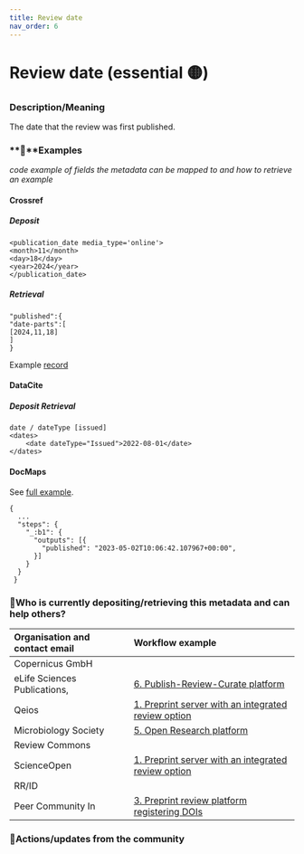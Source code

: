 ```yaml
---
title: Review date
nav_order: 6
---
```


# Review date (essential 🟡)

### Description/Meaning

The date that the review was first published.

### **🤖**Examples

*code example of fields the metadata can be mapped to and how to retrieve an example*

#### Crossref

##### **Deposit**

```
<publication_date media_type='online'>
<month>11</month>
<day>18</day>
<year>2024</year>
</publication_date>
```

##### **Retrieval**

```
"published":{
"date-parts":[
[2024,11,18]
]
}
```

Example [record](https://www.crossref.org/documentation/schema-library/markup-guide-record-types/peer-reviews/#00077) 

#### DataCite

##### **Deposit** **Retrieval**

```
date / dateType [issued]
<dates>
    <date dateType="Issued">2022-08-01</date>
</dates>
```

#### DocMaps

See [full example](https://data-hub-api.elifesciences.org/enhanced-preprints/docmaps/v2/by-publisher/elife/get-by-manuscript-id?manuscript_id=86824).

```
{
  ...
  "steps": {
    "_:b1": {
      "outputs": [{
        "published": "2023-05-02T10:06:42.107967+00:00",
      }]
    }
  }
 }
```

### 🙏Who is currently depositing/retrieving this metadata and can help others? 

| Organisation and contact email | Workflow example |
| :---- | :---- |
| Copernicus GmbH |  |
| eLife Sciences Publications, | [6\. Publish-Review-Curate platform](https://osf.io/preprints/metaarxiv/yu4sm_v1) |
| Qeios | [1\. Preprint server with an integrated review option](https://osf.io/preprints/metaarxiv/yu4sm_v1) |
| Microbiology Society | [5\. Open Research platform](https://osf.io/preprints/metaarxiv/yu4sm_v1) |
| Review Commons |  |
| ScienceOpen | [1\. Preprint server with an integrated review option](https://osf.io/preprints/metaarxiv/yu4sm_v1) |
| RR/ID |  |
| Peer Community In | [3\. Preprint review platform registering DOIs](https://osf.io/preprints/metaarxiv/yu4sm_v1) |

### 💪Actions/updates from the community 